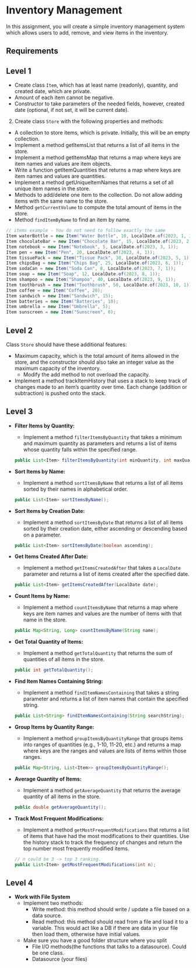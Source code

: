 # Inventory Management

In this assignment, you will create a simple inventory management system which allows users to add, remove,
and view items in the inventory.

## Requirements

## Level 1

- Create class `Item`, which has at least name (readonly), quantity, and created date, which are private.
- Amount of each item cannot be negative.
- Constructor to take parameters of the needed fields, however, created date (optional, if not set, it will be current
  date).

2. Create class `Store` with the following properties and methods:

- A collection to store items, which is private. Initially, this will be an empty collection.
- Implement a method getItemsList that returns a list of all items in the store.
- Implement a method getItemsMap that returns a map where keys are item names and values are item objects.
- Write a function getItemQuantities that returns a map where keys are item names and values are quantities.
- Implement a method getUniqueItemNames that returns a set of all unique item names in the store.
- Methods to add/delete one item to the collection. Do not allow adding items with the same name to the store.
- Method `getCurrentVolume` to compute the total amount of items in the store.
- Method `findItemByName` to find an item by name.

```java
// items example - You do not need to follow exactly the same
Item waterBottle = new Item("Water Bottle", 10, LocalDate.of(2023, 1, 1));
Item chocolateBar = new Item("Chocolate Bar", 15, LocalDate.of(2023, 2, 1));
Item notebook = new Item("Notebook", 5, LocalDate.of(2023, 3, 1));
Item pen = new Item("Pen", 20, LocalDate.of(2023, 4, 1));
Item tissuePack = new Item("Tissue Pack", 30, LocalDate.of(2023, 5, 1));
Item chipsBag = new Item("Chips Bag", 25, LocalDate.of(2023, 6, 1));
Item sodaCan = new Item("Soda Can", 8, LocalDate.of(2023, 7, 1));
Item soap = new Item("Soap", 12, LocalDate.of(2023, 8, 1));
Item shampoo = new Item("Shampoo", 40, LocalDate.of(2023, 9, 1));
Item toothbrush = new Item("Toothbrush", 50, LocalDate.of(2023, 10, 1));
Item coffee = new Item("Coffee", 20);
Item sandwich = new Item("Sandwich", 15);
Item batteries = new Item("Batteries", 10);
Item umbrella = new Item("Umbrella", 5);
Item sunscreen = new Item("Sunscreen", 8);
```

## Level 2

Class `Store` should have these additional features:

- Maximum capacity, which is the total amount of items allowed in the store, and the constructor should also take
  an integer value as the maximum capacity of the inventory.
    - Modify the add method to not overload the capacity.
- Implement a method trackItemHistory that uses a stack to keep track of changes made to an item’s quantity over time.
  Each change (addition or subtraction) is pushed onto the stack.

## Level 3

- **Filter Items by Quantity:**
    - Implement a method `filterItemsByQuantity` that takes a minimum and maximum quantity as parameters and returns a
      list of items whose quantity falls within the specified range.
  ```java
  public List<Item> filterItemsByQuantity(int minQuantity, int maxQuantity);
  ```

- **Sort Items by Name:**
    - Implement a method `sortItemsByName` that returns a list of all items sorted by their names in alphabetical order.
  ```java
  public List<Item> sortItemsByName();
  ```

- **Sort Items by Creation Date:**
    - Implement a method `sortItemsByDate` that returns a list of all items sorted by their creation date, either
      ascending or descending based on a parameter.
  ```java
  public List<Item> sortItemsByDate(boolean ascending);
  ```

- **Get Items Created After Date:**
    - Implement a method `getItemsCreatedAfter` that takes a `LocalDate` parameter and returns a list of items created
      after the specified date.
  ```java
  public List<Item> getItemsCreatedAfter(LocalDate date);
  ```

- **Count Items by Name:**
    - Implement a method `countItemsByName` that returns a map where keys are item names and values are the number of
      items with that name in the store.
  ```java
  public Map<String, Long> countItemsByName(String name);
  ```

- **Get Total Quantity of Items:**
    - Implement a method `getTotalQuantity` that returns the sum of quantities of all items in the store.
  ```java
  public int getTotalQuantity();
  ```

- **Find Item Names Containing String:**
    - Implement a method `findItemNamesContaining` that takes a string parameter and returns a list of item names that
      contain the specified string.
  ```java
  public List<String> findItemNamesContaining(String searchString);
  ```

- **Group Items by Quantity Range:**
    - Implement a method `groupItemsByQuantityRange` that groups items into ranges of quantities (e.g., 1-10, 11-20,
      etc.) and returns a map where keys are the ranges and values are lists of items within those ranges.
  ```java
  public Map<String, List<Item>> groupItemsByQuantityRange();
  ```

- **Average Quantity of Items:**
    - Implement a method `getAverageQuantity` that returns the average quantity of all items in the store.
  ```java
  public double getAverageQuantity();
  ```

- **Track Most Frequent Modifications:**
    - Implement a method `getMostFrequentModifications` that returns a list of items that have had the most
      modifications to their quantities. Use the history stack to track the frequency of changes and return the top
      number most frequently modified items.
  ```java
  // n could be 3 -> top 3 ranking.
  public List<Item> getMostFrequentModifications(int n);
  ```

## Level 4

- **Work with File System**
    - Implement two methods:
        - Write method: this method should write / update a file based on a data source.
        - Read method: this method should read from a file and load it to a variable.
          This would act like a DB if there are data in your file then load them, otherwise have initial values.
    - Make sure you have a good folder structure where you split
        - File I/O methods(the functions that talks to a datasource). Could be one class.
        - Datasource (your files)